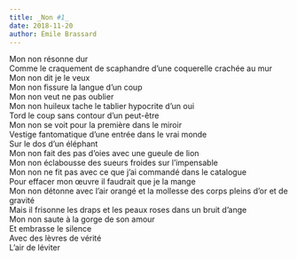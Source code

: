 ```yaml
---
title: _Non #1_
date: 2018-11-20
author: Émile Brassard
---
```


Mon non résonne dur\
Comme le craquement de scaphandre d’une coquerelle crachée au mur\
Mon non dit je le veux\
Mon non fissure la langue d’un coup\
Mon non veut ne pas oublier\
Mon non huileux tache le tablier hypocrite d’un oui\
Tord le coup sans contour d’un peut-être\
Mon non se voit pour la première dans le miroir\
Vestige fantomatique d’une entrée dans le vrai monde\
Sur le dos d’un éléphant\
Mon non fait des pas d’oies avec une gueule de lion\
Mon non éclabousse des sueurs froides sur l’impensable\
Mon non ne fit pas avec ce que j’ai commandé dans le catalogue\
Pour effacer mon œuvre il faudrait que je la mange\
Mon non détonne avec l’air orangé et la mollesse des corps pleins d’or et de gravité\
Mais il frisonne les draps et les peaux roses dans un bruit d’ange\
Mon non saute à la gorge de son amour\
Et embrasse le silence\
Avec des lèvres de vérité\
L’air de léviter
